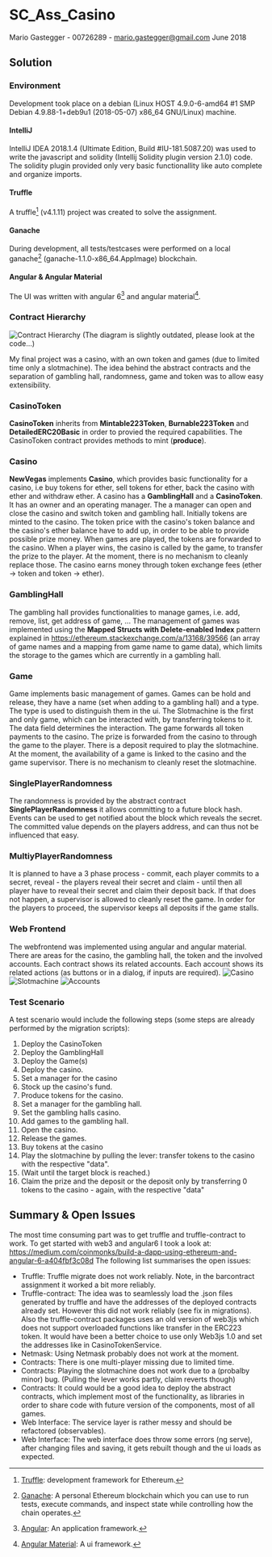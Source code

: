 ﻿# SC_Ass_Casino
Mario Gastegger - 00726289 - mario.gastegger@gmail.com
June 2018
## Solution
### Environment
Development took place on a debian (Linux HOST 4.9.0-6-amd64 #1 SMP Debian 4.9.88-1+deb9u1 (2018-05-07) x86_64 GNU/Linux) machine.
#### IntelliJ
IntelliJ IDEA 2018.1.4 (Ultimate Edition, Build #IU-181.5087.20) was used to write the javascript and solidity (Intellij Solidity plugin version 2.1.0) code.
The solidity plugin provided only very basic functionallity like auto complete and organize imports.
#### Truffle
A truffle[^1] (v4.1.11) project was created to solve the assignment.
#### Ganache
During development, all tests/testcases were performed on a local ganache[^2] (ganache-1.1.0-x86_64.AppImage) blockchain.
#### Angular & Angular Material
The UI was written with angular 6[^3] and angular material[^4].
### Contract Hierarchy
![Contract Hierarchy](contract_hierarchy.png)
(The diagram is slightly outdated, please look at the code...)

My final project was a casino, with an own token and games (due to limited time only a slotmachine).
The idea behind the abstract contracts and the separation of gambling hall, randomness, game and token was to allow easy extensibility.
### CasinoToken
**CasinoToken** inherits from **Mintable223Token**, **Burnable223Token** and **DetailedERC20Basic** in order to provied the required capabilities.
The CasinoToken contract provides methods to mint (**produce**).
### Casino
**NewVegas** implements **Casino**, which provides basic functionality for a casino, i.e buy tokens for ether, sell tokens for ether, back the casino with ether and withdraw ether.  A casino has a **GamblingHall** and a **CasinoToken**. It has an owner and an operating manager. The a manager can open and close the casino and switch token and gambling hall. Initially tokens are minted to the casino. The token price with the casino's token balance and the casino's ether balance have to add up, in order to be able to provide possible prize money. When games are played, the tokens are forwarded to the casino. When a player wins, the casino is called by the game, to transfer the prize to the player.
At the moment, there is no mechanism to cleanly replace those.
The casino earns money through token exchange fees (ether -> token and token -> ether).
### GamblingHall
The gambling hall provides functionalities to manage games, i.e. add, remove, list, get address of game, ...
The management of games was implemented using the **Mapped Structs with Delete-enabled Index** pattern explained in https://ethereum.stackexchange.com/a/13168/39566 (an array of game names and a mapping from game name to game data), which limits the storage to the games which are currently in a gambling hall.
### Game
Game implements basic management of games. Games can be hold and release, they have a name (set when adding to a gambling hall) and a type. The type is used to distinguish them in the ui. The Slotmachine is the first and only game, which can be interacted with, by transferring tokens to it. The data field determines the interaction. The game forwards all token payments to the casino. The prize is forwarded from the casino to through the game to the player. There is a deposit required to play the slotmachine. At the moment, the availability of a game is linked to the casino and the game supervisor. There is no mechanism to cleanly reset the slotmachine. 
### SinglePlayerRandomness
The randomness is provided by the abstract contract **SinglePlayerRandomness** it allows committing to a future block hash. Events can be used to get notified about the block which reveals the secret. The committed value depends on the players address, and can thus not be influenced that easy.
### MultiyPlayerRandomness
It is planned to have a 3 phase process - commit, each player commits to a secret, reveal - the players reveal their secret and claim - until then all player have to reveal their secret and claim their deposit back. If that does not happen, a supervisor is allowed to cleanly reset the game. In order for the players to proceed, the supervisor keeps all deposits if the game stalls.
### Web Frontend
The webfrontend was implemented using angular and angular material.
There are areas for the casino, the gambling hall, the token and the involved accounts.
Each contract shows its related accounts. Each account shows its related actions (as buttons or in a dialog, if inputs are required).
![Casino](sc_casino.png)
![Slotmachine](sc_slotmachine.png)
![Accounts](sc_accounts.png)
### Test Scenario
A test scenario would include the following steps (some steps are already performed by the migration scripts):
1. Deploy the CasinoToken
2. Deploy the GamblingHall
3. Deploy the Game(s)
4. Deploy the casino.
5. Set a manager for the casino
6. Stock up the casino's fund.
7. Produce tokens for the casino.
8. Set a manager for the gambling hall.
9. Set the gambling halls casino.
10. Add games to the gambling hall.
11.  Open the casino.
12. Release the games.
13. Buy tokens at the casino
14. Play the slotmachine by pulling the lever: transfer tokens to the casino with the respective "data".
15. (Wait until the target block is reached.)
16. Claim the prize and the deposit or the deposit only by transferring 0 tokens to the casino - again, with the respective "data"
## Summary & Open Issues
The most time consuming part was to get truffle and truffle-contract to work.
To get started with web3 and angular6 I took a look at: https://medium.com/coinmonks/build-a-dapp-using-ethereum-and-angular-6-a404fbf3c08d
The following list summarises the open issues:
* Truffle: Truffle migrate does not work reliably. Note, in the barcontract assignment it worked a bit more reliably.
* Truffle-contract: The idea was to seamlessly load the .json files generated by truffle and have the addresses of the deployed contracts already set. However this did not work reliably (see fix in migrations). Also the truffle-contract packages uses an old version of web3js which does not support overloaded functions like transfer in the ERC223 token. It would have been a better choice to use only Web3js 1.0 and set the addresses like in CasinoTokenService.
* Netmask: Using Netmask probably does not work at the moment.
* Contracts: There is one multi-player missing due to limited time.
* Contracts: Playing the slotmachine does not work due to a (probalby minor) bug. (Pulling the lever works partly, claim reverts though)
* Contracts: It could would be a good idea to deploy the abstract contracts, which implement most of the functionality, as libraries in order to share code with future version of the components, most of all games.
* Web Interface: The service layer is rather messy and should be refactored (observables).
* Web Interface: The web interface does throw some errors (ng serve), after changing files and saving, it gets rebuilt though and the ui loads as expected.

[^1]: [Truffle](http://truffleframework.com/): development framework for Ethereum.
[^2]: [Ganache](http://truffleframework.com/ganache/): A personal Ethereum blockchain which you can use to run tests, execute commands, and inspect state while controlling how the chain operates. 
[^3]: [Angular](https://angular.io/): An application framework. 
[^4]:  [Angular Material](https://material.angular.io/): A ui framework.

